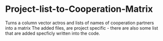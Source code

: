 # Project-list-to-Cooperation-Matrix
Turns a column vector actros and lists of names of cooperation partners into a matrix
The added files, are project specific - there are also some list that are added specficly written into the code.
